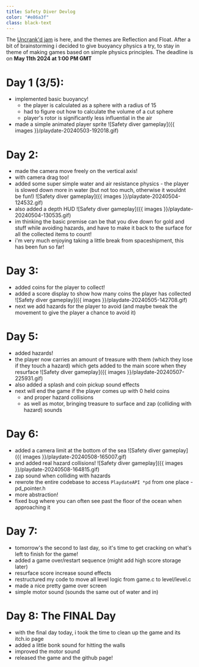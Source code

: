 ```yaml
---
title: Safety Diver Devlog
color: "#e86a3f"
class: black-text
---
```


The [Uncrank'd jam](https://itch.io/jam/uncrankdjam) is here, and the themes are Reflection and Float. After a bit of brainstorming i decided to give buoyancy physics a try, to stay in theme of making games based on simple physics principles. The deadline is on **May 11th 2024 at 1:00 PM GMT**

<!-- {% assign images = "/blog/images/safety-diver" %} -->

# Day 1 (3/5):
- implemented basic buoyancy!
	- the player is calculated as a sphere with a radius of 15
	- had to figure out how to calculate the volume of a cut sphere
	- player's rotor is significantly less influential in the air
- made a simple animated player sprite
![Safety diver gameplay]({{ images }}/playdate-20240503-192018.gif)

# Day 2:
- made the camera move freely on the vertical axis!
- with camera drag too!
- added some super simple water and air resistance physics - the player is slowed down more in water (but not too much, otherwise it wouldnt be fun!)
![Safety diver gameplay]({{ images }}/playdate-20240504-124532.gif)
- also added a depth HUD
![Safety diver gameplay]({{ images }}/playdate-20240504-130535.gif)
- im thinking the basic premise can be that you dive down for gold and stuff while avoiding hazards, and have to make it back to the surface for all the collected items to count!
- i'm very much enjoying taking a little break from spaceshipment, this has been fun so far!

# Day 3:
- added coins for the player to collect!
- added a score display to show how many coins the player has collected
![Safety diver gameplay]({{ images }}/playdate-20240505-142708.gif)
- next we add hazards for the player to avoid (and maybe tweak the movement to give the player a chance to avoid it)

# Day 5:
- added hazards!
- the player now carries an amount of treasure with them (which they lose if they touch a hazard) which gets added to the main score when they resurface
![Safety diver gameplay]({{ images }}/playdate-20240507-225931.gif)
- also added a splash and coin pickup sound effects
- next will end the game if the player comes up with 0 held coins
	- and proper hazard collisions
	- as well as motor, bringing treasure to surface and zap (colliding with hazard) sounds

# Day 6:
 - added a camera limit at the bottom of the sea
 ![Safety diver gameplay]({{ images }}/playdate-20240508-165007.gif)
 - and added real hazard collisions!
 ![Safety diver gameplay]({{ images }}/playdate-20240508-164815.gif)
 - zap sound when colliding with hazards
 - rewrote the entire codebase to access `PlaydateAPI *pd` from one place - pd_pointer.h
 - more abstraction!
 - fixed bug where you can often see past the floor of the ocean when approaching it

# Day 7:
- tomorrow's the second to last day, so it's time to get cracking on what's left to finish for the game!
- added a game over/restart sequence (might add high score storage later)
- resurface score increase sound effects
- restructured my code to move all level logic from game.c to level/level.c
- made a nice pretty game over screen
- simple motor sound (sounds the same out of water and in)

# Day 8: The FINAL Day
- with the final day today, i took the time to clean up the game and its itch.io page
- added a little bonk sound for hitting the walls
- improved the motor sound
- released the game and the github page!
